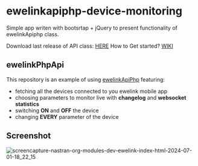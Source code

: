 # ewelinkapiphp-device-monitoring
Simple app writen with bootsrtap + jQuery to present functionality of ewelinkApiphp class.

Download last release of API class: [HERE](https://github.com/PJanisio/ewelinkApiPhp/releases)
How to Get started? [WIKI](https://github.com/PJanisio/ewelinkApiPhp/wiki)

## ewelinkPhpApi

This repository is an example of using [ewelinkApiPhp](https://github.com/PJanisio/ewelinkApiPhp) featuring:

- fetching all the devices connected to you ewelink mobile app
- choosing parameters to monitor live with **changelog** and **websocket statistics**
- switching **ON** and **OFF** the device
- changing **EVERY** parameter of the device

## Screenshot

![screencapture-nastran-org-modules-dev-ewelink-index-html-2024-07-01-18_22_15](https://github.com/PJanisio/ewelinkapiphp-device-monitoring/assets/9625885/ed4973e1-a5cd-45dd-8a52-7469e4779d20)

